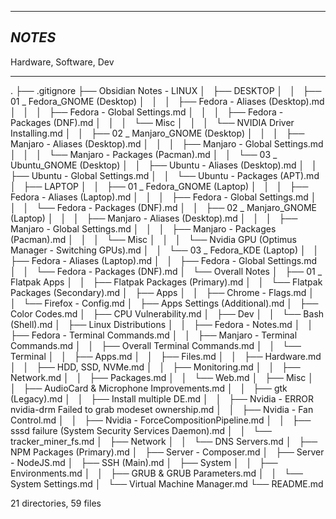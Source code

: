___
## *NOTES*
Hardware, Software, Dev

___

.
├── .gitignore
├── Obsidian Notes - LINUX
│   ├── DESKTOP
│   │   ├── 01 _ Fedora_GNOME (Desktop)
│   │   │   ├── Fedora - Aliases (Desktop).md
│   │   │   ├── Fedora - Global Settings.md
│   │   │   ├── Fedora - Packages (DNF).md
│   │   │   └── Misc
│   │   │       └── NVIDIA Driver Installing.md
│   │   ├── 02 _ Manjaro_GNOME (Desktop)
│   │   │   ├── Manjaro - Aliases (Desktop).md
│   │   │   ├── Manjaro - Global Settings.md
│   │   │   └── Manjaro - Packages (Pacman).md
│   │   └── 03 _ Ubuntu_GNOME (Desktop)
│   │       ├── Ubuntu - Aliases (Desktop).md
│   │       ├── Ubuntu - Global Settings.md
│   │       └── Ubuntu - Packages (APT).md
│   ├── LAPTOP
│   │   ├── 01 _ Fedora_GNOME (Laptop)
│   │   │   ├── Fedora - Aliases (Laptop).md
│   │   │   ├── Fedora - Global Settings.md
│   │   │   └── Fedora - Packages (DNF).md
│   │   ├── 02 _ Manjaro_GNOME (Laptop)
│   │   │   ├── Manjaro - Aliases (Desktop).md
│   │   │   ├── Manjaro - Global Settings.md
│   │   │   ├── Manjaro - Packages (Pacman).md
│   │   │   └── Misc
│   │   │       └── Nvidia GPU (Optimus Manager - Switching GPUs).md
│   │   └── 03 _ Fedora_KDE (Laptop)
│   │       ├── Fedora - Aliases (Laptop).md
│   │       ├── Fedora - Global Settings.md
│   │       └── Fedora - Packages (DNF).md
│   └── Overall Notes
│       ├── 01 _ Flatpak Apps
│       │   ├── Flatpak Packages (Primary).md
│       │   └── Flatpak Packages (Secondary).md
│       ├── Apps
│       │   ├── Chrome - Flags.md
│       │   └── Firefox - Config.md
│       ├── Apps Settings (Additional).md
│       ├── Color Codes.md
│       ├── CPU Vulnerability.md
│       ├── Dev
│       │   └── Bash (Shell).md
│       ├── Linux Distributions
│       │   ├── Fedora - Notes.md
│       │   ├── Fedora - Terminal Commands.md
│       │   ├── Manjaro - Terminal Commands.md
│       │   ├── Overall Terminal Commands.md
│       │   └── Terminal
│       │       ├── Apps.md
│       │       ├── Files.md
│       │       ├── Hardware.md
│       │       ├── HDD, SSD, NVMe.md
│       │       ├── Monitoring.md
│       │       ├── Network.md
│       │       ├── Packages.md
│       │       └── Web.md
│       ├── Misc
│       │   ├── AudioCard & Microphone Improvements.md
│       │   ├── gtk (Legacy).md
│       │   ├── Install multiple DE.md
│       │   ├── Nvidia - ERROR nvidia-drm Failed to grab modeset ownership.md
│       │   ├── Nvidia - Fan Control.md
│       │   ├── Nvidia - ForceCompositionPipeline.md
│       │   ├── sssd failure (System Security Services Daemon).md
│       │   └── tracker_miner_fs.md
│       ├── Network
│       │   └── DNS Servers.md
│       ├── NPM Packages (Primary).md
│       ├── Server - Composer.md
│       ├── Server - NodeJS.md
│       ├── SSH (Main).md
│       ├── System
│       │   ├── Environments.md
│       │   ├── GRUB & GRUB Parameters.md
│       │   └── System Settings.md
│       └── Virtual Machine Manager.md
└── README.md

21 directories, 59 files
